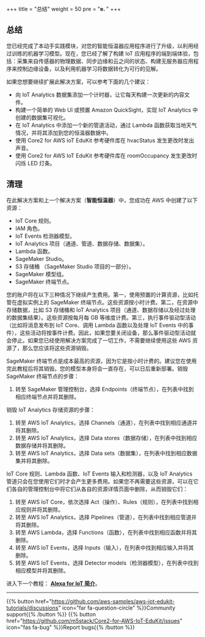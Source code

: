 +++
title = "总结"
weight = 50
pre = "<b>e. </b>"
+++

## 总结
您已经完成了本动手实践模块，对您的智能恒温器应用程序进行了升级，以利用经过训练的机器学习模型。现在，您已经了解了构建 IoT 应用程序的端到端体验，包括：采集来自传感器的物理数据、同步边缘和云之间的状态、构建无服务器应用程序来控制边缘设备，以及利用机器学习将数据转化为可行的见解。

如果您想要继续扩展此解决方案，可以参考下面的几个建议：

* 向 IoT Analytics 数据集添加一个计时器，让它每天构建一次更新的内容文件。
* 构建一个简单的 Web UI 或预置 Amazon QuickSight，实现 IoT Analytics 中创建的数据集可视化。
* 在 IoT Analytics 中添加一个新的管道活动，通过 Lambda 函数获取当地天气情况，并将其添加到您的恒温器数据中。
* 使用 Core2 for AWS IoT EduKit 参考硬件库在 hvacStatus 发生更改时发出声音。
* 使用 Core2 for AWS IoT EduKit 参考硬件库在 roomOccupancy 发生更改时闪烁 LED 灯条。

## 清理
在此解决方案和上一个解决方案（**智能恒温器**）中，您成功在 AWS 中创建了以下资源：

* IoT Core 规则。
* IAM 角色。
* IoT Events 检测器模型。
* IoT Analytics 项目（通道、管道、数据存储、数据集）。
* Lambda 函数。
* SageMaker Studio。
* S3 存储桶 （SageMaker Studio 项目的一部分）。
* SageMaker 模型组。
* SageMaker 终端节点。

您的账户将在以下三种情况下继续产生费用。第一，使用预置的计算资源，比如托管在虚拟实例上的 SageMaker 终端节点。这些资源按小时计费。第二，在资源中存储数据，比如 S3 存储桶和 IoT Analytics 项目（通道、数据存储以及经过处理的数据集结果）。这些资源按每月每 GB 等维度计费。第三，执行事件驱动型活动（比如将消息发布到 IoT Core、调用 Lambda 函数以及处理 IoT Events 中的事件），这些活动将按事件计费。因此，如果您要关闭设备，那么事件驱动型活动就会停止。如果您已经使用解决方案完成了一切工作，不需要继续使用这些 AWS 资源了，那么您应该将这些资源销毁。

SageMaker 终端节点是成本最高的资源，因为它是按小时计费的。建议您在使用完此教程后将其销毁。您的模型本身将会一直存在，可以日后重新部署。销毁 SageMaker 终端节点的步骤：

1. 转至 SageMaker 管理控制台，选择 Endpoints（终端节点），在列表中找到相应终端节点并将其删除。

销毁 IoT Analytics 存储资源的步骤：

1. 转至 AWS IoT Analytics，选择 Channels（通道），在列表中找到相应通道并将其删除。
2. 转至 AWS IoT Analytics，选择 Data stores（数据存储），在列表中找到相应数据存储并将其删除。
3. 转至 AWS IoT Analytics，选择 Data sets（数据集），在列表中找到相应数据集并将其删除。

IoT Core 规则、Lambda 函数、IoT Events 输入和检测器，以及 IoT Analytics 管道只会在您使用它们时才会产生更多费用。如果您不再需要这些资源，可以在它们各自的管理控制台中将它们从各自的资源详情页面中删除，从而销毁它们：

1. 转至 AWS IoT Core，依次选择 Act（操作）、Rules（规则），在列表中找到相应规则并将其删除。
2. 转至 AWS IoT Analytics，选择 Pipelines（管道），在列表中找到相应管道并将其删除。
3. 转至 AWS Lambda，选择 Functions（函数），在列表中找到相应函数并将其删除。
4. 转至 AWS IoT Events，选择 Inputs（输入），在列表中找到相应输入并将其删除。
5. 转至 AWS IoT Events，选择 Detector models（检测器模型），在列表中找到相应模型并将其删除。


进入下一个教程： [**Alexa for IoT 简介**](/cn/intro-to-alexa-for-iot.html)。

---
{{% button href="https://github.com/aws-samples/aws-iot-edukit-tutorials/discussions" icon="far fa-question-circle" %}}Community support{{% /button %}} {{% button href="https://github.com/m5stack/Core2-for-AWS-IoT-EduKit/issues" icon="fas fa-bug" %}}Report bugs{{% /button %}}